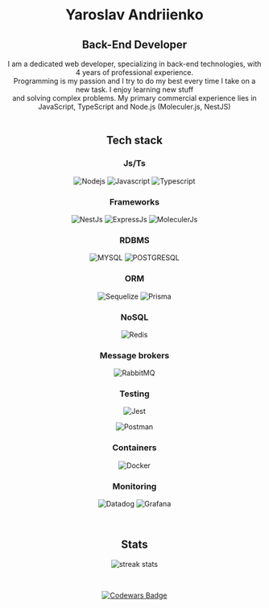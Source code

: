 <h1 align="center">
  Yaroslav Andriienko
</h1>

<h2 align="center">
  Back-End Developer 
</h2>

<div align=center>
  I am a dedicated web developer, specializing in back-end technologies, with 4 years of professional experience.<br> 
  Programming is my passion and I try to do my best every time I take on a new task. I enjoy learning new stuff<br>
  and solving complex problems. My primary commercial experience lies in JavaScript, TypeScript and Node.js (Moleculer.js, NestJS)<br>
</div>

<br>

<h2 align="center">
  Tech stack
</h2>

<h3 align="center">
  Js/Ts 
</h3>

<div align="center" width="200px">
  
  ![Nodejs](https://img.shields.io/badge/-Nodejs-3C873A?style=for-the-badge&labelColor=black&logo=node.js&logoColor=3C873A)
  ![Javascript](https://img.shields.io/badge/-Javascript-F0DB4F?style=for-the-badge&labelColor=black&logo=javascript&logoColor=F0DB4F)
  ![Typescript](https://img.shields.io/badge/-Typescript-007acc?style=for-the-badge&labelColor=black&logo=typescript&logoColor=007acc)

</div>

<h3 align="center">
  Frameworks 
</h3>

<div align="center" width="200px">

  ![NestJs](https://img.shields.io/badge/-Nest-A2223B?style=for-the-badge&labelColor=black&logo=nestjs&logoColor=A2223B)
  ![ExpressJs](https://img.shields.io/badge/-Express-ffffff?style=for-the-badge&labelColor=black&logo=express&logoColor=white)
  ![MoleculerJs](https://img.shields.io/badge/-Moleculer-0e83cd?style=for-the-badge&labelColor=black&logo=moleculer&logoColor=0e83cd)

</div>

<h3 align="center">
  RDBMS
</h3>

<div align="center" width="200px">

  ![MYSQL](https://img.shields.io/badge/-MYSQL-f29111?style=for-the-badge&labelColor=black&logo=mysql&logoColor=#00758f)
  ![POSTGRESQL](https://img.shields.io/badge/-POSTGRESQL-008bb9?style=for-the-badge&labelColor=black&logo=postgresql&logoColor=#0064a5)

</div>

<h3 align="center">
  ORM
</h3>

<div align="center" width="200px">

  ![Sequelize](https://img.shields.io/badge/-Sequelize-52B0E7?style=for-the-badge&labelColor=black&logo=sequelize&logoColor=#52B0E7)
  ![Prisma](https://img.shields.io/badge/-Prisma-2D3748?style=for-the-badge&labelColor=black&logo=prisma&logoColor=#2D3748)

</div>

<h3 align="center">
  NoSQL
</h3>

<div align="center" width="200px">

  ![Redis](https://img.shields.io/badge/-Redis-D82C20?style=for-the-badge&labelColor=black&logo=redis&logoColor=#A41E11)

</div>

<h3 align="center">
  Message brokers
</h3>

<div align="center" width="200px">

  ![RabbitMQ](https://img.shields.io/badge/-RabbitMQ-FF6600?style=for-the-badge&labelColor=black&logo=rabbitmq&logoColor=#FF6600)

</div>

<h3 align="center">
  Testing
</h3>


<div align="center" width="200px">

  ![Jest](https://img.shields.io/badge/-Jest-C21325?style=for-the-badge&labelColor=black&logo=jest&logoColor=#C21325)

</div>

<div align="center" width="200px">
  
  ![Postman](https://img.shields.io/badge/-Postman-FF6C37?style=for-the-badge&labelColor=black&logo=postman&logoColor=#FF6C37)

</div>

<h3 align="center">
  Containers
</h3>

<div align="center" width="200px">
  
  ![Docker](https://img.shields.io/badge/-Docker-2496ED?style=for-the-badge&labelColor=black&logo=docker&logoColor=#2496ED)

</div>


<h3 align="center">
  Monitoring
</h3>

<div align="center" width="200px">

  ![Datadog](https://img.shields.io/badge/-Datadog-632CA6?style=for-the-badge&labelColor=black&logo=datadog&logoColor=#632CA6)
  ![Grafana](https://img.shields.io/badge/-Grafana-F46800?style=for-the-badge&labelColor=black&logo=grafana&logoColor=#F46800)

</div>


<br>

<h2 align="center">
  Stats
</h2>

<div align="center" width="200px">

  ![streak stats](https://github-readme-streak-stats.herokuapp.com/?user=ogsevko&theme=onedark&hide_border=true)
  
  <br>
  
  <a align="center" href="https://codewars.com/users/ogsevko">
   
  ![Codewars Badge](https://www.codewars.com/users/ogsevko/badges/large)
    
  </a>

</div>
